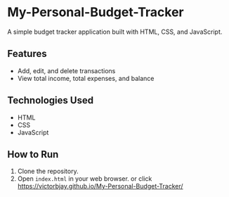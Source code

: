# My-Personal-Budget-Tracker

A simple budget tracker application built with HTML, CSS, and JavaScript.

## Features
- Add, edit, and delete transactions
- View total income, total expenses, and balance

## Technologies Used
- HTML
- CSS
- JavaScript

## How to Run
1. Clone the repository.
2. Open `index.html` in your web browser.
or
  click  https://victorbjay.github.io/My-Personal-Budget-Tracker/
